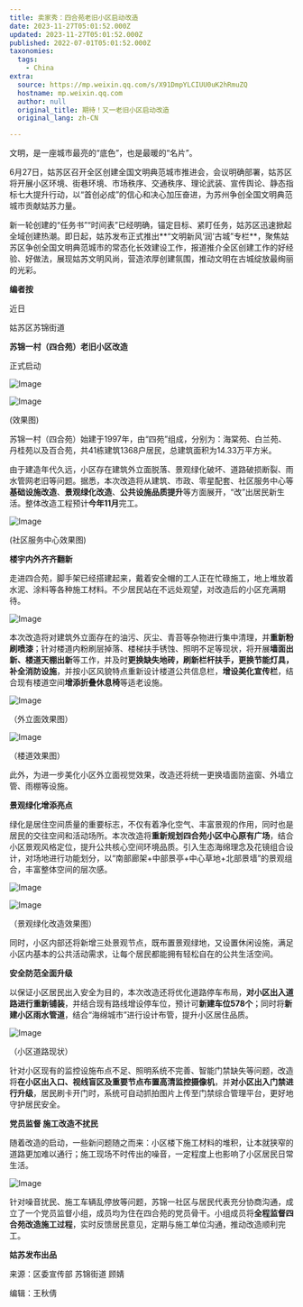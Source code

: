```yaml
---
title: 卖家秀：四合苑老旧小区启动改造
date: 2023-11-27T05:01:52.000Z
updated: 2023-11-27T05:01:52.000Z
published: 2022-07-01T05:01:52.000Z
taxonomies:
  tags:
    - China
extra:
  source: https://mp.weixin.qq.com/s/X91DmpYLCIUU0uK2hRmuZQ
  hostname: mp.weixin.qq.com
  author: null
  original_title: 期待！又一老旧小区启动改造
  original_lang: zh-CN

---
```


文明，是一座城市最亮的“底色”，也是最暖的“名片”。

6月27日，姑苏区召开全区创建全国文明典范城市推进会，会议明确部署，姑苏区将开展小区环境、街巷环境、市场秩序、交通秩序、理论武装、宣传舆论、静态指标七大提升行动，以“首创必成”的信心和决心加压奋进，为苏州争创全国文明典范城市贡献姑苏力量。

新一轮创建的“任务书”“时间表”已经明确，锚定目标、紧盯任务，姑苏区迅速掀起全域创建热潮。即日起，姑苏发布正式推出**“文明新风‘润’古城”专栏**，聚焦姑苏区争创全国文明典范城市的常态化长效建设工作，报道推介全区创建工作的好经验、好做法，展现姑苏文明风尚，营造浓厚创建氛围，推动文明在古城绽放最绚丽的光彩。

**编者按**

近日

姑苏区苏锦街道

**苏锦一村（四合苑）老旧小区改造**

正式启动

![Image](640.3.png)

![Image](640.4.png)

(效果图)

苏锦一村（四合苑）始建于1997年，由“四苑”组成，分别为：海棠苑、白兰苑、丹桂苑以及百合苑，共41栋建筑1368户居民，总建筑面积为14.33万平方米。

由于建造年代久远，小区存在建筑外立面脱落、景观绿化破坏、道路破损断裂、雨水管网老旧等问题。据悉，本次改造将从建筑、市政、零星配套、社区服务中心等**基础设施改造**、**景观绿化改造**、**公共设施品质提升**等方面展开，“改”出居民新生活。整体改造工程预计**今年11月**完工。

![Image](640.5.png)

(社区服务中心效果图)

**楼宇内外齐齐翻新**

走进四合苑，脚手架已经搭建起来，戴着安全帽的工人正在忙碌施工，地上堆放着水泥、涂料等各种施工材料。不少居民站在不远处观望，对改造后的小区充满期待。

![Image](640.6.gif)

本次改造将对建筑外立面存在的油污、灰尘、青苔等杂物进行集中清理，并**重新粉刷喷漆**；针对楼道内粉刷层掉落、楼梯扶手锈蚀、照明不足等现状，将开展**墙面出新、楼道天棚出新**等工作，并及时**更换缺失地砖，刷新栏杆扶手，更换节能灯具，补全消防设施**，并按小区风貌特点重新设计楼道公共信息栏，**增设美化宣传栏**，结合现有楼道空间**增添折叠休息椅**等适老设施。

![Image](640.7.png)

（外立面效果图）

![Image](640.8.png)

（楼道效果图）

此外，为进一步美化小区外立面视觉效果，改造还将统一更换墙面防盗窗、外墙立管、雨棚等设施。

**景观绿化增添亮点**

绿化是居住空间质量的重要标志，不仅有着净化空气、丰富景观的作用，同时也是居民的交往空间和活动场所。本次改造将**重新规划四合苑小区中心原有广场**，结合小区景观风格定位，提升公共核心空间环境品质。引入生态海绵理念及花镜组合设计，对场地进行功能划分，以“南部廊架+中部景亭+中心草地+北部景墙”的景观组合，丰富整体空间的层次感。

![Image](640.9.png)

![Image](640.10.png)

（景观绿化改造效果图）

同时，小区内部还将新增三处景观节点，既布置景观绿地，又设置休闲设施，满足小区内基本的公共活动需求，让每个居民都能拥有轻松自在的公共生活空间。

**安全防范全面升级**

以保证小区居民出入安全为目的，本次改造还将优化道路停车布局，**对小区出入道路进行重新铺装**，并结合现有路线增设停车位，预计可**新建车位578个**；同时将**新建小区雨水管道**，结合“海绵城市”进行设计布管，提升小区居住品质。

![Image](640.11.png)

（小区道路现状）

针对小区现有的监控设施布点不足、照明系统不完善、智能门禁缺失等问题，改造将**在小区出入口、视线盲区及重要节点布置高清监控摄像机**，并**对小区出入门禁进行升级**，居民刷卡开门时，系统可自动抓拍图片上传至门禁综合管理平台，更好地守护居民安全。

**党员监督 施工改造不扰民**

随着改造的启动，一些新问题随之而来：小区楼下施工材料的堆积，让本就狭窄的道路更加难以通行；施工现场不时传出的噪音，一定程度上也影响了小区居民日常生活。

![Image](640.12.jpeg)

针对噪音扰民、施工车辆乱停放等问题，苏锦一社区与居民代表充分协商沟通，成立了一个党员监督小组，成员均为住在四合苑的党员骨干。小组成员将**全程监督四合苑改造施工过程**，实时反馈居民意见，定期与施工单位沟通，推动改造顺利完工。

**姑苏发布出品**

  
来源：区委宣传部 苏锦街道 顾婧

编辑：王秋倩